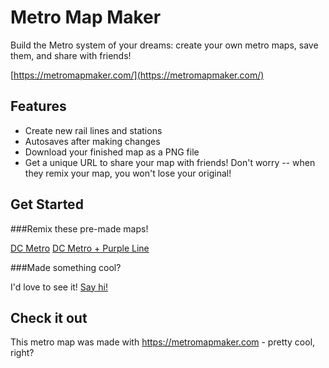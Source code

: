 Metro Map Maker
=====

Build the Metro system of your dreams: create your own metro maps, save them, and share with friends!

[https://metromapmaker.com/](https://metromapmaker.com/)

Features
-----
- Create new rail lines and stations
- Autosaves after making changes
- Download your finished map as a PNG file
- Get a unique URL to share your map with friends! Don't worry -- when they remix your map, you won't lose your original!

Get Started
-----
###Remix these pre-made maps!

[DC Metro](https://metromapmaker.com/?map=1G_CzWEg)
[DC Metro + Purple Line](https://metromapmaker.com/?map=RLTaZDPk)

###Made something cool?

I'd love to see it! [Say hi!](https://twitter.com/svthmc)

Check it out
-----
This metro map was made with https://metromapmaker.com - pretty cool, right?

[metromapimage]: https://github.com/shannonturner/metro-map-maker/raw/master/metromapmaker.png "This metro map was made with MetroMapMaker.com"

